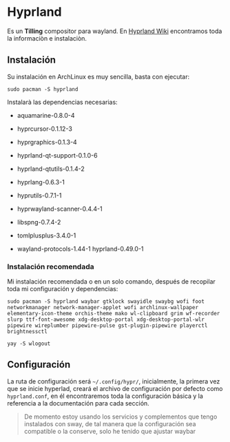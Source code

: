 # Hyprland

Es un **Tilling** compositor para wayland. En [Hyprland Wiki](https://wiki.hyprland.org/) encontramos toda la informaciòn e instalaciòn.


## Instalación

Su instalación en ArchLinux es muy sencilla, basta con ejecutar:

```shell
sudo pacman -S hyprland 
```

Instalarà las dependencias necesarias:

- aquamarine-0.8.0-4

- hyprcursor-0.1.12-3

- hyprgraphics-0.1.3-4

- hyprland-qt-support-0.1.0-6

- hyprland-qtutils-0.1.4-2

- hyprlang-0.6.3-1

- hyprutils-0.7.1-1

- hyprwayland-scanner-0.4.4-1

- libspng-0.7.4-2

- tomlplusplus-3.4.0-1

- wayland-protocols-1.44-1  hyprland-0.49.0-1

### Instalación recomendada

Mi instalación recomendada o en un solo comando, después de recopilar toda mi configuración y dependencias:

```shell
sudo pacman -S hyprland waybar gtklock swayidle swaybg wofi foot networkmanager network-manager-applet wofi archlinux-wallpaper elementary-icon-theme orchis-theme mako wl-clipboard grim wf-recorder slurp ttf-font-awesome xdg-desktop-portal xdg-desktop-portal-wlr pipewire wireplumber pipewire-pulse gst-plugin-pipewire playerctl brightnessctl
```

```shell
yay -S wlogout
```
## Configuración

La ruta de configuración será `~/.config/hypr/`, inicialmente, la primera vez que se inicie hyperlad, creará el archivo de configuración por defecto como `hyprland.conf`, en él encontraremos toda la configuración básica y la referencia a la documentación para cada sección.

> De momento estoy usando los servicios y complementos que tengo instalados con sway, de tal manera que la configuración sea compatible o la conserve, solo he tenido que ajustar waybar
